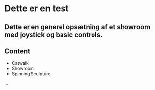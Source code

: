 # Dette er en test 

Dette er en generel opsætning af et showroom med joystick og basic controls.
---

## Content 

- Catwalk
- Showroom
- Spinning Sculpture

...


